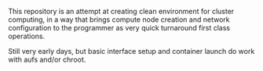 This repository is an attempt at creating clean environment for cluster computing,
in a way that brings compute node creation and network configuration to the programmer
as very quick turnaround first class operations.

Still very early days, but basic interface setup and container launch do work
with aufs and/or chroot.
